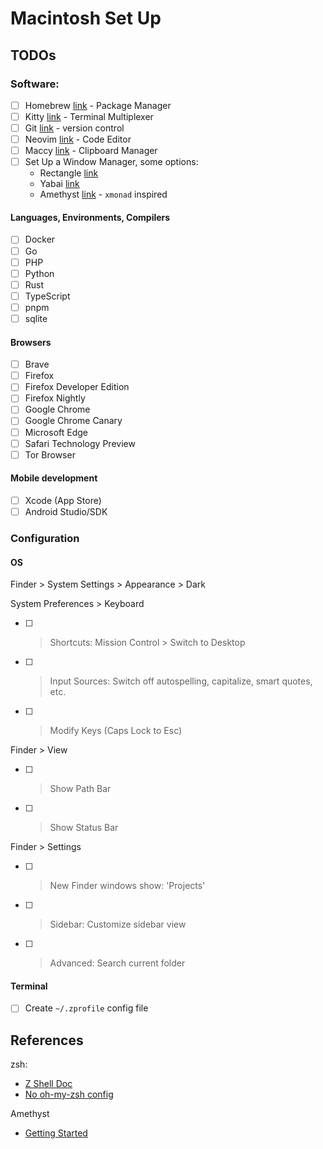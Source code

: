 # Macintosh Set Up

## TODOs

### Software:

- [ ] Homebrew [link](https://brew.sh/) - Package Manager
- [ ] Kitty [link](https://sw.kovidgoyal.net/kitty/) - Terminal Multiplexer
- [ ] Git [link](https://git-scm.com/download/mac) - version control
- [ ] Neovim [link](https://neovim.io/) - Code Editor
- [ ] Maccy [link](https://maccy.app/) - Clipboard Manager
- [ ] Set Up a Window Manager, some options:
    - Rectangle [link](https://rectangleapp.com/)
    - Yabai [link](https://github.com/koekeishiya/yabai) 
    - Amethyst [link](https://github.com/ianyh/Amethyst) - `xmonad` inspired

#### Languages, Environments, Compilers

- [ ] Docker
- [ ] Go
- [ ] PHP
- [ ] Python
- [ ] Rust
- [ ] TypeScript
- [ ] pnpm
- [ ] sqlite

#### Browsers

- [ ] Brave
- [ ] Firefox
- [ ] Firefox Developer Edition
- [ ] Firefox Nightly
- [ ] Google Chrome
- [ ] Google Chrome Canary
- [ ] Microsoft Edge
- [ ] Safari Technology Preview
- [ ] Tor Browser

#### Mobile development

- [ ] Xcode (App Store)
- [ ] Android Studio/SDK

### Configuration

#### OS

Finder > System Settings > Appearance > Dark

System Preferences > Keyboard 

- [ ] > Shortcuts: Mission Control > Switch to Desktop <Num>
- [ ] > Input Sources: Switch off autospelling, capitalize, smart quotes, etc.
- [ ] > Modify Keys (Caps Lock to Esc)

Finder > View 

- [ ] > Show Path Bar
- [ ] > Show Status Bar

Finder > Settings

- [ ] > New Finder windows show: 'Projects'
- [ ] > Sidebar: Customize sidebar view
- [ ] > Advanced: Search current folder

#### Terminal

- [ ] Create `~/.zprofile` config file 

## References

zsh:

- [Z Shell Doc](https://zsh.sourceforge.io/Guide/zshguide.html)
- [No oh-my-zsh config](https://www.youtube.com/watch?v=bTLYiNvRIVI)

Amethyst

- [Getting Started](https://www.youtube.com/watch?v=7Z9-Ry4yGNc) 
